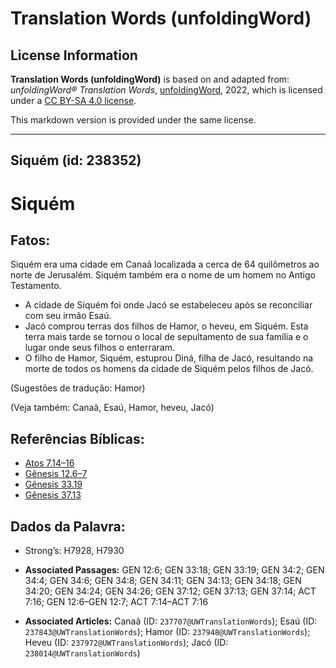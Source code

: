 # Translation Words (unfoldingWord)

## License Information

**Translation Words (unfoldingWord)** is based on and adapted from: _unfoldingWord® Translation Words_, [unfoldingWord](https://unfoldingword.org/utw), 2022, which is licensed under a [CC BY-SA 4.0 license](https://creativecommons.org/licenses/by-sa/4.0/legalcode.en).

This markdown version is provided under the same license.



--------------------------------

## Siquém (id: 238352)

Siquém
======

Fatos:
------

Siquém era uma cidade em Canaã localizada a cerca de 64 quilômetros ao norte de Jerusalém. Siquém também era o nome de um homem no Antigo Testamento.

* A cidade de Siquém foi onde Jacó se estabeleceu após se reconciliar com seu irmão Esaú.
* Jacó comprou terras dos filhos de Hamor, o heveu, em Siquém. Esta terra mais tarde se tornou o local de sepultamento de sua família e o lugar onde seus filhos o enterraram.
* O filho de Hamor, Siquém, estuprou Diná, filha de Jacó, resultando na morte de todos os homens da cidade de Siquém pelos filhos de Jacó.

(Sugestões de tradução: Hamor)

(Veja também: Canaã, Esaú, Hamor, heveu, Jacó)

Referências Bíblicas:
---------------------

* [Atos 7\.14–16](https://ref.ly/Acts7:14-Acts7:16)
* [Gênesis 12\.6–7](https://ref.ly/Gen12:6-Gen12:7)
* [Gênesis 33\.19](https://ref.ly/Gen33:19)
* [Gênesis 37\.13](https://ref.ly/Gen37:13)

Dados da Palavra:
-----------------

* Strong’s: H7928, H7930

* **Associated Passages:** GEN 12:6; GEN 33:18; GEN 33:19; GEN 34:2; GEN 34:4; GEN 34:6; GEN 34:8; GEN 34:11; GEN 34:13; GEN 34:18; GEN 34:20; GEN 34:24; GEN 34:26; GEN 37:12; GEN 37:13; GEN 37:14; ACT 7:16; GEN 12:6–GEN 12:7; ACT 7:14–ACT 7:16
* **Associated Articles:** Canaã (ID: `237707@UWTranslationWords`); Esaú (ID: `237843@UWTranslationWords`); Hamor (ID: `237948@UWTranslationWords`); Heveu (ID: `237972@UWTranslationWords`); Jacó (ID: `238014@UWTranslationWords`)

